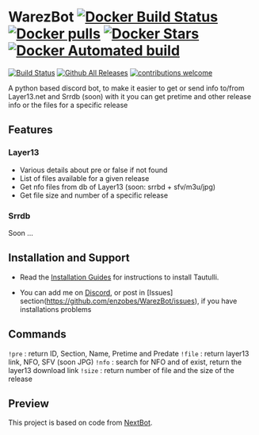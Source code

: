 # WarezBot [![Docker Build Status](https://img.shields.io/docker/build/enzobes/warezbot.svg)](https://hub.docker.com/r/enzobes/warezbot) [![Docker pulls](https://img.shields.io/docker/pulls/enzobes/warezbot.svg)](https://hub.docker.com/r/enzobes/warezbot/) [![Docker Stars](https://img.shields.io/docker/stars/enzobes/warezbot.svg)](https://hub.docker.com/r/enzobes/warezbot) [![Docker Automated build](https://img.shields.io/docker/automated/enzobes/warezbot.svg)](https://hub.docker.com/r/enzobes/warezbot)

[![Build Status](https://travis-ci.org/enzobes/WarezBot.svg?branch=master)](https://travis-ci.org/enzobes/WarezBot)
[![Github All Releases](https://img.shields.io/github/downloads/enzobes/WarezBot/total.svg)](https://github.com/enzobes/WarezBot/releases)
[![contributions welcome](https://img.shields.io/badge/contributions-welcome-brightgreen.svg?style=flat)](https://github.com/enzobes/WarezBot/issues)

A python based discord bot, to make it easier to get or send info to/from Layer13.net and Srrdb (soon) with it you can get pretime and other release info or the files for a specific release 




## Features
### Layer13

* Various details about pre or false if not found
* List of files available for a given release
* Get nfo files from db of Layer13 (soon: srrbd + sfv/m3u/jpg)
* Get file size and number of a specific release

### Srrdb
Soon ...

## Installation and Support

* Read the [Installation Guides](http://link.me) for instructions to install Tautulli.

* You can add me on [Discord](https://discord.gg/), or post in [Issues] section(https://github.com/enzobes/WarezBot/issues), if you have installations problems


## Commands
`!pre` : return ID, Section, Name, Pretime and Predate
`!file` : return layer13 link, NFO, SFV (soon JPG)
`!nfo` : search for NFO and of exist, return the layer13 download link
`!size` : return number of file and the size of the release 

## Preview


This project is based on code from [NextBot](https://skygen.me/fr/NextBot/).
